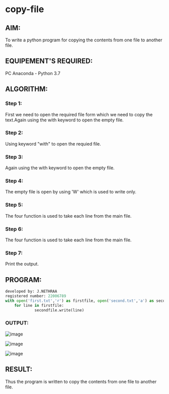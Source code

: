 # copy-file
## AIM:
To write a python program for copying the contents from one file to another file.
## EQUIPEMENT'S REQUIRED: 
PC
Anaconda - Python 3.7
## ALGORITHM: 
### Step 1:
First we need to open the required file form which we need to copy the text.Again using the with keyword to open the empty file.
### Step 2: 
 Using keyword "with" to open the requied file.
### Step 3: 
Again using the with keyword to open the empty file.
### Step 4:  
The empty file is open by using 'W' which is used to write only.
### Step 5: 
The four function is used to take each line from the main file.
### Step 6: 
The four function is used to take each line from the main file.
### Step 7:
Print the output.
## PROGRAM:
```python
developed by: J.NETHRAA
registered number: 22006789
with open('first.txt','r') as firstfile, open('second.txt','a') as secondfile:
    for line in firstfile:
             secondfile.write(line)
```

### OUTPUT:
![image](https://user-images.githubusercontent.com/121215786/215334315-2dcc1d05-39ba-4755-8371-4c52b985ba78.png)

![image](https://user-images.githubusercontent.com/121215786/215334343-12dd7207-b414-4ce9-ac08-b05e9a17e923.png)

![image](https://user-images.githubusercontent.com/121215786/215334464-36da5f26-2198-4455-877c-f716cc2ed830.png)




## RESULT:
Thus the program is written to copy the contents from one file to another file.
